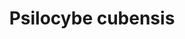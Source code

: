 ---
cc-type: species
title: "Psilocybe cubensis"
hashtag: "psilocybe-cubensis"
create-a-restful-environment:
  - Choose a safe location
layout: hashtag
tags:
  - cultivated
  - psychedelic
  - agaric
  - mushroom
  - psilocybin
---